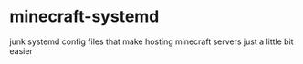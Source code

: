# minecraft-systemd
junk systemd config files that make hosting minecraft servers just a little bit easier
